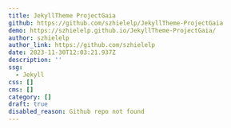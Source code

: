 ```yaml
---
title: JekyllTheme ProjectGaia
github: https://github.com/szhielelp/JekyllTheme-ProjectGaia
demo: https://szhielelp.github.io/JekyllTheme-ProjectGaia/
author: szhielelp
author_link: https://github.com/szhielelp
date: 2023-11-30T12:03:21.937Z
description: ''
ssg:
  - Jekyll
css: []
cms: []
category: []
draft: true
disabled_reason: Github repo not found
---
```

